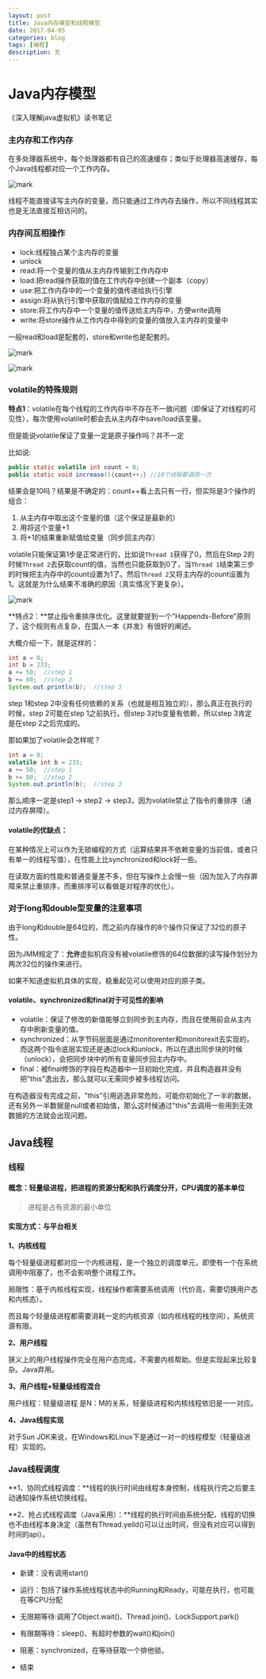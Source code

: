 ```yaml
---
layout: post
title: Java内存模型和线程模型
date: 2017-04-05
categories: blog
tags: [编程]
description: 无
---
```


# Java内存模型

《深入理解java虚拟机》读书笔记

### 主内存和工作内存

在多处理器系统中，每个处理器都有自己的高速缓存；类似于处理器高速缓存，每个Java线程都对应一个工作内存。

![mark](http://oicc5e0b7.bkt.clouddn.com/blog/20170407/162829274.png)

线程不能直接读写主内存的变量，而只能通过工作内存去操作，所以不同线程其实也是无法直接互相访问的。

### 内存间互相操作

- lock:线程独占某个主内存的变量
- unlock
- read:将一个变量的值从主内存传输到工作内存中
- load:把read操作获取的值在工作内存中创建一个副本（copy）
- use:把工作内存中的一个变量的值传递给执行引擎
- assign:将从执行引擎中获取的值赋给工作内存的变量
- store:将工作内存中一个变量的值传送给主内存中，方便write调用
- write:将store操作从工作内存中得到的变量的值放入主内存的变量中

一般read和load是配套的，store和write也是配套的。



![mark](http://oicc5e0b7.bkt.clouddn.com/blog/20170407/170751167.png)

![mark](http://oicc5e0b7.bkt.clouddn.com/blog/20170407/171226540.png)



### volatile的特殊规则

**特点1**：volatile在每个线程的工作内存中不存在不一致问题（即保证了对线程的可见性），每次使用volatile时都会去从主内存中save/load该变量。

但是能说volatile保证了变量一定是原子操作吗？并不一定

比如说:

```java
public static volatile int count = 0;
public static void increase(){count++;} //10个线程都调用一次	
```

结果会是10吗？结果是不确定的：count++看上去只有一行，但实际是3个操作的组合：

1. 从主内存中取出这个变量的值（这个保证是最新的）
2. 用将这个变量+1
3. 将+1的结果重新赋值给变量（同步回主内存）

volatile只能保证第1步是正常进行的，比如说`Thread 1`获得了0，然后在Step 2的时候`Thread 2`去获取count的值，当然也只能获取到0了，当`Thread 1`结束第三步的时候把主内存中的count设置为1了。然后`Thread 2`又将主内存的count设置为1。这就是为什么结果不准确的原因（真实情况下更复杂）。

![mark](http://oicc5e0b7.bkt.clouddn.com/blog/20170407/234124751.png)

**特点2：**禁止指令重排序优化。这里就要提到一个"Happends-Before"原则了，这个规则有点复杂，在国人一本《并发》有很好的阐述。

大概介绍一下，就是这样的：

```java
int a = 0;
int b = 233;
a += 50;  //step 1
b += 80;  //step 2
System.out.println(b);  //step 3
```

step 1和step 2中没有任何依赖的关系（也就是相互独立的），那么真正在执行的时候，step 2可能在step 1之前执行。但step 3对b变量有依赖，所以step 3肯定是在step 2之后完成的。

那如果加了volatile会怎样呢？

```java
int a = 0;
volatile int b = 233;
a += 50;  //step 1
b += 80;  //step 2
System.out.println(b);  //step 3
```

那么顺序一定是step1 -> step2 -> step3，因为volatile禁止了指令的重排序（通过内存屏障）。

#### volatile的优缺点：

在某种情况上可以作为无锁编程的方式（运算结果并不依赖变量的当前值，或者只有单一的线程写值），在性能上比synchronized和lock好一些。

在读取方面的性能和普通变量差不多，但在写操作上会慢一些（因为加入了内存屏障来禁止重排序，而重排序可以看做是对程序的优化）。

### 对于long和double型变量的注意事项

由于long和double是64位的，而之前内存操作的8个操作只保证了32位的原子性。

因为JMM规定了：**允许**虚拟机将没有被volatile修饰的64位数据的读写操作划分为两次32位的操作来进行。

如果不知道虚拟机具体的实现，稳重起见可以使用对应的原子类。

#### volatile、synchronized和final对于可见性的影响

- volatile：保证了修改的新值能够立刻同步到主内存，而且在使用前会从主内存中刷新变量的值。
- synchronized：从字节码层面是通过monitorenter和monitorexit去实现的，而这两个指令底层实现还是通过lock和unlock，所以在退出同步块的时候（unlock），会把同步块中的所有变量同步回主内存中。
- final：被final修饰的字段在构造器中一旦初始化完成，并且构造器并没有把"this"逸出去，那么就可以无需同步被多线程访问。

在构造器没有完成之前，"this"引用逃逸非常危险，可能你初始化了一半的数据，还有另外一半数据是null或者初始值，那么这时候通过"this"去调用一些用到无效数据的方法就会出现问题。

## Java线程

### 线程

#### 概念：轻量级进程，把进程的资源分配和执行调度分开，CPU调度的基本单位

> 进程是占有资源的最小单位

#### 实现方式：与平台相关

**1、内核线程**

每个轻量级进程都对应一个内核进程，是一个独立的调度单元，即使有一个在系统调用中阻塞了，也不会影响整个进程工作。

局限性：基于内核线程实现，线程操作都需要系统调用（代价高，需要切换用户态和内核态）。

​	        而且每个轻量级进程都需要消耗一定的内核资源（如内核线程的栈空间），系统资源有限。

**2、用户线程**

狭义上的用户线程操作完全在用户态完成，不需要内核帮助。但是实现起来比较复杂。Java弃用。

**3、用户线程+轻量级线程混合**

用户线程：轻量级进程 是N：M的关系，轻量级进程和内核线程依旧是一一对应。

**4、Java线程实现**

对于Sun JDK来说，在Windows和Linux下是通过一对一的线程模型（轻量级进程）实现的。

### Java线程调度

**1、协同式线程调度：**线程的执行时间由线程本身控制，线程执行完之后要主动通知操作系统切换线程。

**2、抢占式线程调度（Java采用）：**线程的执行时间由系统分配，线程的切换也不由线程本身决定（虽然有Thread.yeild()可以让出时间，但没有对应可以得到时间的api）。

#### Java中的线程状态

- 新建：没有调用start()

- 运行：包括了操作系统线程状态中的Running和Ready，可能在执行，也可能在等CPU分配

- 无限期等待:调用了Object.wait()、Thread.join()、LockSupport.park()

- 有限期等待：sleep()、有超时参数的wait()和join()

- 阻塞：synchronized，在等待获取一个排他锁。

- 结束

  ​